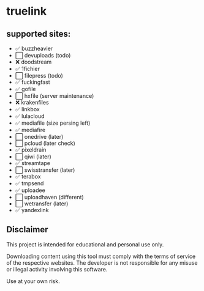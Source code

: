 # truelink

## supported sites:
- ✅ buzzheavier
- ⬜ devuploads (todo)
- ❌ doodstream
- ✅ 1fichier
- ⬜ filepress (todo)
- ✅ fuckingfast
- ✅ gofile
- ⬜️ hxfile (server maintenance)
- ❌ krakenfiles
- ✅ linkbox
- ✅ lulacloud
- ✅ mediafile (size persing left)
- ✅ mediafire
- ⬜ onedrive (later)
- ⬜ pcloud (later check)
- ✅ pixeldrain
- ⬜ qiwi (later)
- ✅ streamtape
- ⬜ swisstransfer (later)
- ✅ terabox
- ✅ tmpsend
- ✅ uploadee
- ⬜ uploadhaven (different)
- ⬜ wetransfer (later)
- ✅ yandexlink

## Disclaimer

This project is intended for educational and personal use only.

Downloading content using this tool must comply with the terms of service of the respective websites. The developer is not responsible for any misuse or illegal activity involving this software.

Use at your own risk.

